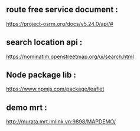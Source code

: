 
## route free service document : 
https://project-osrm.org/docs/v5.24.0/api/#
## search location api : 
https://nominatim.openstreetmap.org/ui/search.html
## Node package lib : 
https://www.npmjs.com/package/leaflet
## demo mrt : 
http://murata.mrt.imlink.vn:9898/MAPDEMO/
